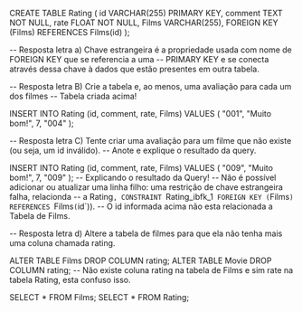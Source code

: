 CREATE TABLE Rating (
	id VARCHAR(255) PRIMARY KEY,
    comment TEXT NOT NULL,
	rate FLOAT NOT NULL,
    Films VARCHAR(255),
    FOREIGN KEY (Films) REFERENCES Films(id)
);

-- Resposta letra a) Chave estrangeira é a propriedade usada com nome de FOREIGN KEY que se referencia a uma 
-- PRIMARY KEY e se conecta através dessa chave à dados que estão presentes em outra tabela. 

-- Resposta letra B) Crie a tabela e, ao menos, uma avaliação para cada um dos filmes
-- Tabela criada acima!

INSERT INTO Rating (id, comment, rate, Films) 
VALUES (
	"001",
    "Muito bom!",
	7,
	"004"
);

-- Resposta letra C) Tente criar uma avaliação para um filme que não existe (ou seja, um id inválido). 
-- Anote e explique o resultado da query.

INSERT INTO Rating (id, comment, rate, Films) 
VALUES (
	"009",
    "Muito bom!",
	7,
	"009"
);
-- Explicando o resultado da Query!
-- Não é possível adicionar ou atualizar uma linha filho: uma restrição de chave estrangeira falha, relacionda
-- a Rating`, CONSTRAINT `Rating_ibfk_1` FOREIGN KEY (`Films`) REFERENCES `Films` ( `id`)). 
-- O id informada acima não esta relacionada a Tabela de Films.  

-- Resposta letra d) Altere a tabela de filmes para que ela não tenha mais uma coluna chamada rating.

ALTER TABLE Films DROP COLUMN rating;
ALTER TABLE Movie DROP COLUMN rating;
-- Não existe coluna rating na tabela de Films e sim rate na tabela Rating, esta confuso isso. 

SELECT * FROM Films;
SELECT * FROM Rating;

